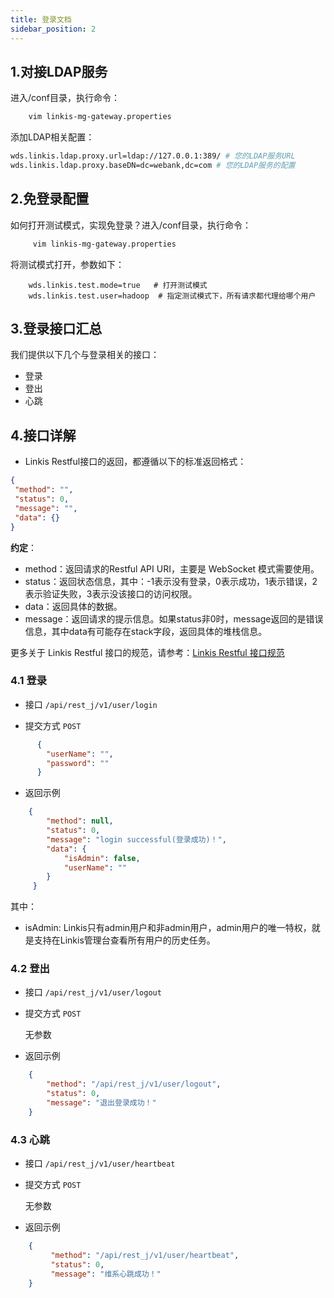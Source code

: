 ```yaml
---
title: 登录文档
sidebar_position: 2
---
```




## 1.对接LDAP服务

进入/conf目录，执行命令：

```bash
    vim linkis-mg-gateway.properties
```    

添加LDAP相关配置：
```bash
wds.linkis.ldap.proxy.url=ldap://127.0.0.1:389/ # 您的LDAP服务URL
wds.linkis.ldap.proxy.baseDN=dc=webank,dc=com # 您的LDAP服务的配置    
```    
    
## 2.免登录配置

如何打开测试模式，实现免登录？进入/conf目录，执行命令：

```bash
     vim linkis-mg-gateway.properties
```

将测试模式打开，参数如下：

```shell
    wds.linkis.test.mode=true   # 打开测试模式
    wds.linkis.test.user=hadoop  # 指定测试模式下，所有请求都代理给哪个用户
```

## 3.登录接口汇总

我们提供以下几个与登录相关的接口：

 - 登录
 - 登出
 - 心跳
 

## 4.接口详解

- Linkis Restful接口的返回，都遵循以下的标准返回格式：

```json
{
 "method": "",
 "status": 0,
 "message": "",
 "data": {}
}
```

**约定**：

 - method：返回请求的Restful API URI，主要是 WebSocket 模式需要使用。
 - status：返回状态信息，其中：-1表示没有登录，0表示成功，1表示错误，2表示验证失败，3表示没该接口的访问权限。
 - data：返回具体的数据。
 - message：返回请求的提示信息。如果status非0时，message返回的是错误信息，其中data有可能存在stack字段，返回具体的堆栈信息。 
 
更多关于 Linkis Restful 接口的规范，请参考：[Linkis Restful 接口规范](/community/development_specification/api)

### 4.1 登录

- 接口 `/api/rest_j/v1/user/login`

- 提交方式 `POST`

```json
      {
        "userName": "",
        "password": ""
      }
```

- 返回示例

```json
    {
        "method": null,
        "status": 0,
        "message": "login successful(登录成功)！",
        "data": {
            "isAdmin": false,
            "userName": ""
        }
     }
```

其中：

 - isAdmin: Linkis只有admin用户和非admin用户，admin用户的唯一特权，就是支持在Linkis管理台查看所有用户的历史任务。

### 4.2 登出

- 接口 `/api/rest_j/v1/user/logout`

- 提交方式 `POST`

  无参数

- 返回示例

```json
    {
        "method": "/api/rest_j/v1/user/logout",
        "status": 0,
        "message": "退出登录成功！"
    }
```

### 4.3 心跳

- 接口 `/api/rest_j/v1/user/heartbeat`

- 提交方式 `POST`

  无参数

- 返回示例

```json
    {
         "method": "/api/rest_j/v1/user/heartbeat",
         "status": 0,
         "message": "维系心跳成功！"
    }
```
